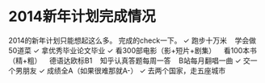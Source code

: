 # 2014新年计划完成情况


2014的新年计划只能想起这么多。
完成的check一下。
✓ 跑步十万米   
  学会做50道菜
✓ 拿优秀毕业论文毕业
✓ 看300部电影（影+短片+剧集）   
  看100本书（精+粗）   
  德语达欧标B1   
  知乎认真答题每周一答   
  B站每月翻唱一曲
✓ 交一个男朋友
✓ 成绩全A（如果很难那就A-）
✓ 去两个国家，走五座城市

